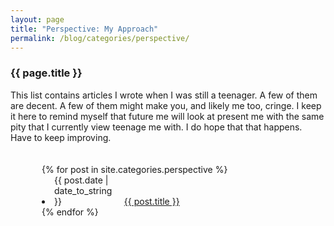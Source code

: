 ```yaml
---
layout: page
title: "Perspective: My Approach"
permalink: /blog/categories/perspective/
---
```


<h3> {{ page.title }} </h3>

This list contains articles I wrote when I was still a teenager. A few of them are decent. A few of them might make you, and likely me too, cringe. I keep it here to remind myself that future me will look at present me with the same pity that I currently view teenage me with. I do hope that that happens. Have to keep improving.

<div style="padding: 20px; padding-left: 50px">
	{% for post in site.categories.perspective %}
	 <li>
		 <span style="display: inline-block; width:100px">
		 	{{ post.date | date_to_string }}
		 </span> 
		 &nbsp; 
		 <span>
			 <a href="{{ post.url }}">{{ post.title }}</a>
		 </span>
	 </li>
	{% endfor %}
</div> 
